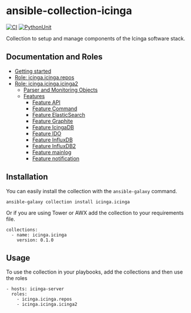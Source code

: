 # ansible-collection-icinga

[![CI](https://github.com/Icinga/ansible-collection-icinga/workflows/build/badge.svg?event=push)](https://github.com/Icinga/ansible-collection-icinga/actions/workflows/build.yml/badge.svg)
[![PythonUnit](https://github.com/Icinga/ansible-collection-icinga/workflows/Python%20Unittest/badge.svg?event=push)](https://github.com/Icinga/ansible-collection-icinga/actions/workflows/python-test.yml/badge.svg)

Collection to setup and manage components of the Icinga software stack.

## Documentation and Roles
* [Getting started](doc/getting-started.md)
* [Role: icinga.icinga.repos](doc/role-repos.md)
* [Role: icinga.icinga.icinga2](doc/role-icinga2.md)
  * [Parser and Monitoring Objects](doc/objects.md)
  * [Features](doc/features.md)
    * [Feature API](doc/features/feature-api.md)
    * [Feature Command](doc/features/feature-command.md)
    * [Feature ElasticSearch](doc/features/feature-elasticsearch.md)
    * [Feature Graphite](doc/features/feature-graphite.md)
    * [Feature IcingaDB](doc/features/feature-icingadb.md)
    * [Feature IDO](doc/features/feature-ido.md)
    * [Feature InfluxDB](doc/features/feature-influxdb.md)
    * [Feature InfluxDB2](doc/features/feature-influxdb2.md)
    * [Feature mainlog](doc/features/feature-mainlog.md)
    * [Feature notification](doc/features/feature-notification.md)




## Installation

You can easily install the collection with the `ansible-galaxy` command.

```
ansible-galaxy collection install icinga.icinga
```

Or if you are using Tower or AWX add the collection to your requirements file.

```
collections:
  - name: icinga.icinga
    version: 0.1.0
```

## Usage

To use the collection in your playbooks, add the collections and then use the roles

```
- hosts: icinga-server
  roles:
    - icinga.icinga.repos
    - icinga.icinga.icinga2
```
